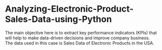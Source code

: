 # Analyzing-Electronic-Product-Sales-Data-using-Python
The main objective here is to extract key performance indicators (KPIs) that will help to make data-driven decisions and improve company business. The data used in this case is Sales Data of Electronic Products in the USA.
